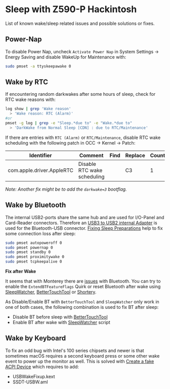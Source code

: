 # Sleep with Z590-P Hackintosh

List of known wake/sleep related issues and possible solutions or fixes.

## Power-Nap

To disable Power Nap, uncheck `Activate Power Nap` in System Settings -> Energy Saving and disable WakeUp for Maintenance with:

```sh
sudo pmset -a ttyskeepawake 0
```

## Wake by RTC

If encountering random darkwakes after some hours of sleep, check for RTC wake reasons with:

```sh
log show | grep 'Wake reason'
  > 'Wake reason: RTC (Alarm)'
#or
pmset -g log | grep -e "Sleep.*due to" -e "Wake.*due to"
  > 'DarkWake from Normal Sleep [CDN] : due to RTC/Maintenance'
```

If there are entries with `RTC (Alarm)` or `RTC/Maintenance`, disable RTC wake scheduling with the following patch in OCC -> Kernel -> Patch:

| Identifier                | Comment                     | Find | Replace | Count | Enabled |
| ------------------------- | --------------------------- | ---- | ------- | ----- | ------- |
| com.apple.driver.AppleRTC | Disable RTC wake scheduling |      | C3      | 1     | &#9745; |

*Note: Another fix might be to add the `darkwake=3` bootflag.*

## Wake by Bluetooth

The internal USB2-ports share the same hub and are used for I/O-Panel and Card-Reader connectors. Therefore an [USB3 to USB2 internal Adapter](https://www.amazon.com/SIENOC-Female-Motherboard-Housing-Adapter/dp/B00EOI3VC8) is used for the Bluetooth-USB connector. [Fixing Sleep Preparations](https://dortania.github.io/OpenCore-Post-Install/universal/sleep.html#preparations) help to fix some connection loss after sleep:

```sh
sudo pmset autopoweroff 0
sudo pmset powernap 0
sudo pmset standby 0
sudo pmset proximitywake 0
sudo pmset tcpkeepalive 0
```

**Fix after Wake**

It seems that with Monterey there are [issues](https://github.com/acidanthera/bugtracker/issues/1821) with Bluetooth. You can try to enable the `ExtendBTFeatureFlags` Quirk or reset Bluetooth after wake using [SleepWatcher](https://gist.github.com/ralph089/a65840c4f5e439b90170d735a89a863f), [BetterTouchTool](https://www.tonymacx86.com/threads/bluetooth-doesnt-work-after-wake-on-monterey.315679/page-5#post-2308355) or [Shortery](https://www.tonymacx86.com/threads/bluetooth-doesnt-work-after-wake-on-monterey.315679/page-6#post-2308688).

As Disable/Enable BT with `BetterTouchTool` and `SleepWatcher` only work in one of both cases, the following combination is used to fix BT after sleep:

- Disable BT before sleep with [BetterTouchTool](https://www.tonymacx86.com/threads/bluetooth-doesnt-work-after-wake-on-monterey.315679/page-5#post-2308355)
- Enable BT after wake with [SleepWatcher](https://gist.github.com/rafaelmaeuer/57dcdbdde509942bc04b2f84783a23af) script

## Wake by Keyboard

To fix an odd bug with Intel's 100 series chipsets and newer is that sometimes macOS requires a second keyboard press or some other wake event to power up the monitor as well. This is solved with [Create a fake ACPI Device](https://dortania.github.io/OpenCore-Post-Install/usb/misc/keyboard.html#method-2-create-a-fake-acpi-device) which requires to add:

- USBWakeFixup.kext
- SSDT-USBW.aml
